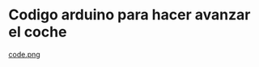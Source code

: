 # Codigo arduino para hacer avanzar el coche
[code.png](https://raw.githubusercontent.com/Angelillo15/Arduino/main/code.png)
<img href="[code.png](https://raw.githubusercontent.com/Angelillo15/Arduino/main/code.png)"></img>
